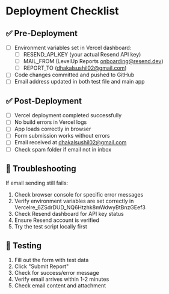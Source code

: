 # Deployment Checklist

## ✅ Pre-Deployment
- [ ] Environment variables set in Vercel dashboard:
  - [ ] RESEND_API_KEY (your actual Resend API key)
  - [ ] MAIL_FROM (LevelUp Reports <onboarding@resend.dev>)
  - [ ] REPORT_TO (dhakalsushil02@gmail.com)
- [ ] Code changes committed and pushed to GitHub
- [ ] Email address updated in both test file and main app

## ✅ Post-Deployment
- [ ] Vercel deployment completed successfully
- [ ] No build errors in Vercel logs
- [ ] App loads correctly in browser
- [ ] Form submission works without errors
- [ ] Email received at dhakalsushil02@gmail.com
- [ ] Check spam folder if email not in inbox

## 🔧 Troubleshooting
If email sending still fails:
1. Check browser console for specific error messages
2. Verify environment variables are set correctly in Vercelre_6ZSdrDUD_NQ6Htzhk8mWdwyBtBnzGEef3
3. Check Resend dashboard for API key status
4. Ensure Resend account is verified
5. Try the test script locally first

## 📧 Testing
1. Fill out the form with test data
2. Click "Submit Report"
3. Check for success/error message
4. Verify email arrives within 1-2 minutes
5. Check email content and attachment
